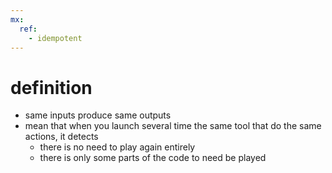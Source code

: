 ```yaml
---
mx: 
  ref:
    - idempotent
---
```


# definition
- same inputs produce same outputs
- mean that when you launch several time the same tool that do the same actions, it detects
  - there is no need to play again entirely
  - there is only some parts of the code to need be played
